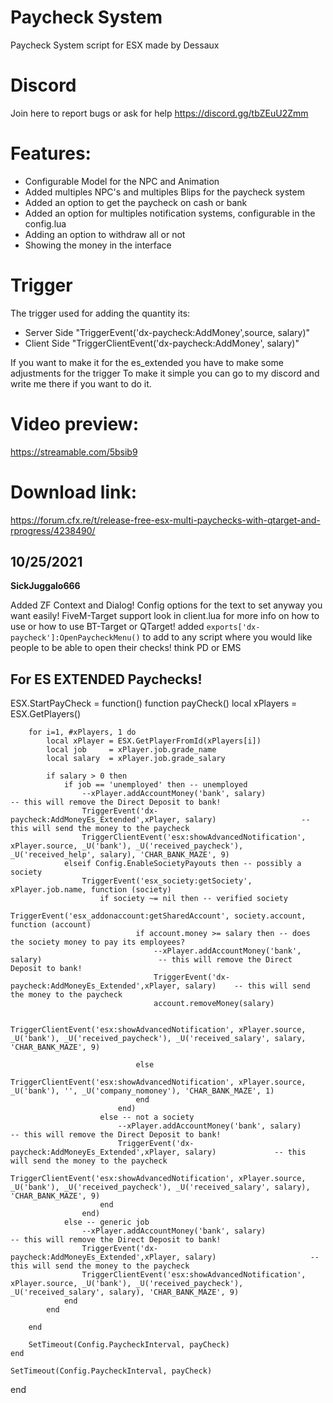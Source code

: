 # Paycheck System
Paycheck System script for ESX made by Dessaux

# Discord
Join here to report bugs or ask for help
https://discord.gg/tbZEuU2Zmm

# Features: 
* Configurable Model for the NPC and Animation
* Added multiples NPC's and multiples Blips for the paycheck system
* Added an option to get the paycheck on cash or bank
* Added an option for multiples notification systems, configurable in the config.lua
* Adding an option to withdraw all or not
* Showing the money in the interface


# Trigger
The trigger used for adding the quantity its:
* Server Side
"TriggerEvent('dx-paycheck:AddMoney',source, salary)"
* Client Side
"TriggerClientEvent('dx-paycheck:AddMoney', salary)"

If you want to make it for the es_extended you have to make some adjustments for the trigger
To make it simple you can go to my discord and write me there if you want to do it.

# Video preview:
https://streamable.com/5bsib9

# Download link:

https://forum.cfx.re/t/release-free-esx-multi-paychecks-with-qtarget-and-rprogress/4238490/


## 10/25/2021 ##
__SickJuggalo666__

Added ZF Context and Dialog! Config options for the text to set anyway you want easily! 
FiveM-Target support look in client.lua for more info on how to use or how to use BT-Target or QTarget!
added `exports['dx-paycheck']:OpenPaycheckMenu()` to add to any script where you would like people to be able to open their checks! think PD or EMS

## For ES EXTENDED Paychecks! ##



ESX.StartPayCheck = function()
	function payCheck()
		local xPlayers = ESX.GetPlayers()

		for i=1, #xPlayers, 1 do
			local xPlayer = ESX.GetPlayerFromId(xPlayers[i])
			local job     = xPlayer.job.grade_name
			local salary  = xPlayer.job.grade_salary
			
			if salary > 0 then
				if job == 'unemployed' then -- unemployed
					--xPlayer.addAccountMoney('bank', salary)                                         -- this will remove the Direct Deposit to bank!
					TriggerEvent('dx-paycheck:AddMoneyEs_Extended',xPlayer, salary)                   -- this will send the money to the paycheck 
					TriggerClientEvent('esx:showAdvancedNotification', xPlayer.source, _U('bank'), _U('received_paycheck'), _U('received_help', salary), 'CHAR_BANK_MAZE', 9)
				elseif Config.EnableSocietyPayouts then -- possibly a society
					TriggerEvent('esx_society:getSociety', xPlayer.job.name, function (society)
						if society ~= nil then -- verified society
							TriggerEvent('esx_addonaccount:getSharedAccount', society.account, function (account)
								if account.money >= salary then -- does the society money to pay its employees?
									--xPlayer.addAccountMoney('bank', salary)                          -- this will remove the Direct Deposit to bank!
									TriggerEvent('dx-paycheck:AddMoneyEs_Extended',xPlayer, salary)    -- this will send the money to the paycheck 
									account.removeMoney(salary)

									TriggerClientEvent('esx:showAdvancedNotification', xPlayer.source, _U('bank'), _U('received_paycheck'), _U('received_salary', salary, 'CHAR_BANK_MAZE', 9)

								else
									TriggerClientEvent('esx:showAdvancedNotification', xPlayer.source, _U('bank'), '', _U('company_nomoney'), 'CHAR_BANK_MAZE', 1)
								end
							end)
						else -- not a society
							--xPlayer.addAccountMoney('bank', salary)                                   -- this will remove the Direct Deposit to bank!
							TriggerEvent('dx-paycheck:AddMoneyEs_Extended',xPlayer, salary)             -- this will send the money to the paycheck 
							TriggerClientEvent('esx:showAdvancedNotification', xPlayer.source, _U('bank'), _U('received_paycheck'), _U('received_salary', salary), 'CHAR_BANK_MAZE', 9)
						end
					end)
				else -- generic job
					--xPlayer.addAccountMoney('bank', salary)                                           -- this will remove the Direct Deposit to bank!
					TriggerEvent('dx-paycheck:AddMoneyEs_Extended',xPlayer, salary)                     -- this will send the money to the paycheck 
					TriggerClientEvent('esx:showAdvancedNotification', xPlayer.source, _U('bank'), _U('received_paycheck'), _U('received_salary', salary), 'CHAR_BANK_MAZE', 9)
				end
			end

		end

		SetTimeout(Config.PaycheckInterval, payCheck)
	end

	SetTimeout(Config.PaycheckInterval, payCheck)
end
